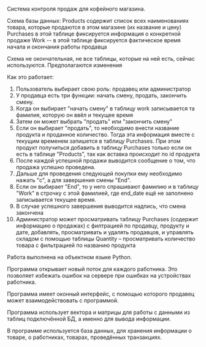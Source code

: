 Система контроля продаж для кофейного магазина.

Схема базы данных:
Products содержит список всех наименованиях товара, которые продаются в этом магазине (их название и цену)
Purchases в этой таблице фиксируется информация о конкретной продаже
Work -- в этой таблице фиксируется фактическое время начала и окончания работы продавца

Схема не окончательная, не все таблицы, которые на ней есть, сейчас используются. Предполагаются изменения

Как это работает:

1) Пользователь выбирает свою роль: продавец или администратор
2) У продавца есть три функции: начать смену, продать, закончить смену.
3) Когда он выбирает "начать смену" в таблицу work записывается та фамилия, которую он ввёл и текущее время
4) Затем он может выбрать "продать" или "закончить смену"
5) Если он выбирает "продать", то необходимо внести название продукта и проданное количество. Тогда эта информация вместе с текущим временем запишется в таблицу Purchases. При этом продукт получиться добавить в таблицу Purchases только если он есть в таблице "Products", так как вставка происходит по id продукта
6) После каждой успешной продажи выводится сообщение о том, что продажа успешно проведена.
7) Дальше для проведения следующей покупки ему необходимо нажать "c", а для завершения смены "End".
8) Если он выбирает "End", то у него спрашивают фамилию и в таблицу "Work" в строчку с этой фамилией, где end_date ещё не заполнено записывается текущее время.
9) В случае успешного завершения выводится надпись, что смена закончена
10) Администратор может просматривать таблицу Purchases (содержит информацию о продажах) с филтрацией по продавцу, продукту и дате, добавлять, просматривать и удалять продавцов, и управлять складом с помощью таблицы Quantity – просматривать количество товара с фильтрацией по названию продукта


Работа выполнена на объектном языке Python.

Программа открывает новый поток для каждого работника. Это позволяет избежать ошибок на сервере при ошибках на устройствах работника. 

Программа имеет оконный интерфейс, с помощью которого продавец может взаимодействовать с программой.

Программа использует вектора и матрицы для работы с данными из таблиц подключённой БД, а именно для вывода информации.

В программе используется база данных, для хранения информации о товаре, о работниках, товарах, проведённых транзакциях.

